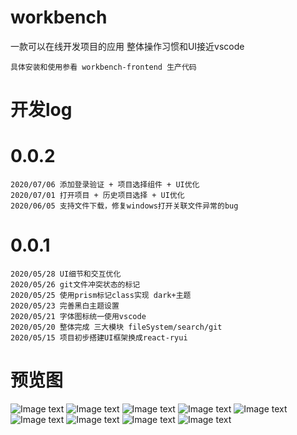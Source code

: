 # workbench
一款可以在线开发项目的应用
整体操作习惯和UI接近vscode
```
具体安装和使用参看 workbench-frontend 生产代码
```
# 开发log
# 0.0.2
```
2020/07/06 添加登录验证 + 项目选择组件 + UI优化
2020/07/01 打开项目 + 历史项目选择 + UI优化
2020/06/05 支持文件下载，修复windows打开关联文件异常的bug
```
# 0.0.1
```
2020/05/28 UI细节和交互优化
2020/05/26 git文件冲突状态的标记
2020/05/25 使用prism标记class实现 dark+主题
2020/05/23 完善黑白主题设置
2020/05/21 字体图标统一使用vscode
2020/05/20 整体完成 三大模块 fileSystem/search/git
2020/05/15 项目初步搭建UI框架换成react-ryui
```
# 预览图
![Image text](https://yun-static.cdn.bcebos.com/workbench%2Fimages%2Fpreview1.jpeg)
![Image text](https://yun-static.cdn.bcebos.com/workbench%2Fimages%2Fpreview2.jpeg)
![Image text](https://yun-static.cdn.bcebos.com/workbench%2Fimages%2Fpreview3.jpeg)
![Image text](https://yun-static.cdn.bcebos.com/workbench%2Fimages%2Fpreview4.jpeg)
![Image text](https://yun-static.cdn.bcebos.com/workbench%2Fimages%2Fpreview5.jpeg)
![Image text](https://yun-static.cdn.bcebos.com/workbench%2Fimages%2Fpreview6.jpeg)
![Image text](https://yun-static.cdn.bcebos.com/workbench%2Fimages%2Fpreview7.jpeg)
![Image text](https://yun-static.cdn.bcebos.com/workbench%2Fimages%2Fpreview8.jpeg)
![Image text](https://yun-static.cdn.bcebos.com/workbench%2Fimages%2Fpreview9.jpeg)